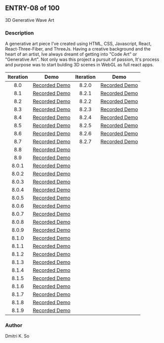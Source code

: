 ## ENTRY-08 of 100  
3D Generative Wave Art

### Description
A generative art piece I've created using HTML, CSS, Javascript, React, React-Three-Fiber, and ThreeJs. Having a creative background and the heart of an artist, Ive always dreamt of getting into "Code Art" or "Generative Art". Not only was this project a pursuit of passion, It's process and purpose was to start bulding 3D scenes in WebGL as full react apps.

| Iteration | Demo | Iteration | Demo |
| :---: | :---: |:---: | :---: |
| 8.0 | [Recorded Demo](https://user-images.githubusercontent.com/64864829/127756572-7c2702e5-f095-468e-acef-3d7a94fcf600.mp4)| 8.2.0 |[Recorded Demo](https://user-images.githubusercontent.com/64864829/136305198-0bcd5405-e7e1-4fa2-9951-ed6161d16d52.mp4)|
| 8.1 | [Recorded Demo](https://user-images.githubusercontent.com/64864829/127928821-b61b465c-0632-4635-8fcd-2129b066ce2d.mp4)| 8.2.1 |[Recorded Demo](https://user-images.githubusercontent.com/64864829/136305122-608d61ff-14f1-40e2-8abf-6d9cb355dbe3.mp4)|
| 8.2 | [Recorded Demo](https://user-images.githubusercontent.com/64864829/128379294-2967146c-1e44-4578-8543-4019e8d03a21.mp4)| 8.2.2 |[Recorded Demo](https://user-images.githubusercontent.com/64864829/136480883-671cd78f-8736-4d77-b28f-fd6409de87b2.mp4)|
| 8.3 | [Recorded Demo](https://user-images.githubusercontent.com/64864829/128535925-17ab7e7a-5768-443d-9884-f6d107fe509a.mp4)| 8.2.3 |[Recorded Demo](https://user-images.githubusercontent.com/64864829/136861682-02957299-478d-4e7c-980e-3fe9c39e6aac.mp4)|
| 8.4 | [Recorded Demo](https://user-images.githubusercontent.com/64864829/128603835-9059d290-3fa9-4864-928a-016c3269eb52.mp4)| 8.2.4 |[Recorded Demo](https://user-images.githubusercontent.com/64864829/137237214-a0f48023-ba7a-4011-8301-4424c959de85.mp4)|
| 8.5 | [Recorded Demo](https://user-images.githubusercontent.com/64864829/128737606-c95924ad-2ed1-49be-b7fb-4b570bf43e50.mp4)| 8.2.5 |[Recorded Demo](https://user-images.githubusercontent.com/64864829/137315794-6151786f-b83f-4dbb-92d8-d2cfae3c4b1a.mp4)|
| 8.6 | [Recorded Demo](https://user-images.githubusercontent.com/64864829/128922065-a7521d74-f4b6-4728-a6b0-ce83e7fae9ac.mp4)| 8.2.6 |[Recorded Demo](https://user-images.githubusercontent.com/64864829/137909545-c5834597-09e6-4385-af72-310db5cf78ae.mp4)|
| 8.7 | [Recorded Demo](https://user-images.githubusercontent.com/64864829/129266254-62219418-c2e2-4bb9-b178-0c0e2d7114f0.mp4)| 8.2.7 |[Recorded Demo](https://user-images.githubusercontent.com/64864829/138175750-07d90c36-959a-4cb2-a4a1-2186af7d1047.mp4)|
| 8.8 | [Recorded Demo](https://user-images.githubusercontent.com/64864829/129418424-5ce02a69-bdf9-4271-9bed-fae6fb515650.mp4)|
| 8.9 | [Recorded Demo](https://user-images.githubusercontent.com/64864829/129611015-279ddf13-eb21-4bc8-9b22-420e92e3f246.mp4)|
| 8.0.1 | [Recorded Demo](https://user-images.githubusercontent.com/64864829/129756572-394fe43c-07e9-41ba-8384-2f1016d68f1f.mp4)|
| 8.0.2 | [Recorded Demo](https://user-images.githubusercontent.com/64864829/129930764-96369228-88e8-444b-81de-d77ef7866f8b.mp4)|
| 8.0.3 | [Recorded Demo](https://user-images.githubusercontent.com/64864829/130107257-d8360ba8-f086-4abc-a8af-d1f1c84e5ca8.mp4)|
| 8.0.4 | [Recorded Demo](https://user-images.githubusercontent.com/64864829/130273041-25cb355a-5f58-41b3-99ba-932effe4e6bd.mp4)|
| 8.0.5 | [Recorded Demo](https://user-images.githubusercontent.com/64864829/130483310-406febb2-f2ed-4b77-8936-5ea21782d111.mp4)|
| 8.0.6 | [Recorded Demo](https://user-images.githubusercontent.com/64864829/130649083-459ad74f-9acb-4702-93d4-6ceae7ea6ed2.mp4)|
| 8.0.7 | [Recorded Demo](https://user-images.githubusercontent.com/64864829/131015023-526283a6-d1d9-47e9-9953-ef3491de41da.mp4)|
| 8.0.8 | [Recorded Demo](https://user-images.githubusercontent.com/64864829/131160585-6d3e3e70-a3f5-4cde-822c-4e7e282af166.mp4)|
| 8.0.9 | [Recorded Demo](https://user-images.githubusercontent.com/64864829/131388615-0b8a9853-18b1-4974-9137-3cce5cb76978.mp4)|
| 8.1.0 | [Recorded Demo](https://user-images.githubusercontent.com/64864829/131533432-f09220fa-4d43-4f69-be15-34beab0de2b7.mp4)|
| 8.1.1 | [Recorded Demo](https://user-images.githubusercontent.com/64864829/131732199-e9deaa92-e6ea-4c56-8e6a-a0e2c5f690ea.mp4)|
| 8.1.2 | [Recorded Demo](https://user-images.githubusercontent.com/64864829/131888924-d76f1e71-0d33-4a4b-b69b-4ad55d0f294d.mp4)|
| 8.1.3 | [Recorded Demo](https://user-images.githubusercontent.com/64864829/132703158-74e1be0f-ac02-4391-9778-165c1fe84413.mp4)|
| 8.1.4 | [Recorded Demo](https://user-images.githubusercontent.com/64864829/132862530-6c53b2c9-8a38-410b-87c9-627dbfb3d320.mp4)|
| 8.1.5 | [Recorded Demo](https://user-images.githubusercontent.com/64864829/133706250-76cc4caf-66c0-4c52-a1a3-b2cdac7aebd8.mp4)|
| 8.1.6 | [Recorded Demo](https://user-images.githubusercontent.com/64864829/133783646-b3377ec6-1ede-4156-b85e-b82507fc240c.mp4)|
| 8.1.7 | [Recorded Demo](https://user-images.githubusercontent.com/64864829/135365820-eab30a59-6bb3-4c53-aab2-a80ea331a0f8.mp4)|
| 8.1.8 | [Recorded Demo](https://user-images.githubusercontent.com/64864829/135548617-4cb9daf3-c140-4de3-8f19-f2ca88ef6a81.mp4)|
| 8.1.9 | [Recorded Demo](https://user-images.githubusercontent.com/64864829/135719716-353ba7f9-72b5-4623-9c7e-c5505cd43b73.mp4)|






 
### Author
Dmitri K. So

